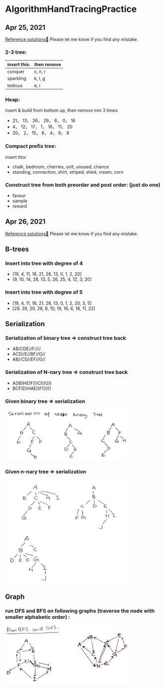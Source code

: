 # AlgorithmHandTracingPractice

## Apr 25, 2021     
[Reference solutions🔗](https://github.com/mialsy/AlgorithmHandTracingPractice/blob/master/hand_trace_practice_01.pdf) Please let me know if you find any mistake.

### 2-3 tree:
|insert this: |                	then remove|
|---|---|
|conquer      		|	c, n, r|
|sparkling|                      k, l, g|
|tedious|				e, i|

### Heap:
insert & build from bottom up, then remove min 3 times	
- 21， 13， 26， 29， 6， 0， 16
- 4， 12， 17， 1， 16， 11， 20
- 20， 2， 15， 8， 4， 9， 8

### Compact prefix tree:
insert this:

- chalk, bedroom, cherries, unit, unused, chance
- standing, connection, shirt, striped, shed, cream, corn

### Construct tree from both preorder and post order: (just do one) 
- favour
- sample
- reward

## Apr 26, 2021
[Reference solutions🔗](https://github.com/mialsy/AlgorithmHandTracingPractice/blob/master/hand_trace_practice_Apr26.pdf) Please let me know if you find any mistake.

## B-trees
### Insert into tree with degree of 4
- [19, 4, 11, 16, 21, 26, 13, 0, 1, 2, 20]
- [9, 10, 14, 28, 13, 5, 26, 25, 4, 12, 3, 20]

### Insert into tree with degree of 5
- [19, 4, 11, 16, 21, 26, 13, 0, 1, 2, 20, 3, 5]
- [29, 26, 20, 28, 8, 10, 19, 16, 6, 18, 11, 22]

## Serialization
### Serialization of binary tree => construct tree back
- AB/CDE//F////
- ACD//E//BF//G//
- AB//CD//EF//G//

### Serialization of N-nary tree => construct tree back
- ADB)HE)F)))CI))G))
- BCF)D)HAE))F))I)))

### Given binary tree => serialization
<img src="https://github.com/mialsy/AlgorithmHandTracingPractice/blob/master/Screen%20Shot%202021-04-25%20at%208.11.27%20PM.png" width="400" title="binary tree">

### Given n-nary tree => serialization
<img src="https://github.com/mialsy/AlgorithmHandTracingPractice/blob/master/Screen%20Shot%202021-04-25%20at%208.10.33%20PM.png" width="400" title="n-nary tree">

## Graph
### run DFS and BFS on following graphs (traverse the node with smaller alphabetic order) : 
<img src="https://github.com/mialsy/AlgorithmHandTracingPractice/blob/master/Screen%20Shot%202021-04-25%20at%208.10.58%20PM.png" width="400" title="graph">

